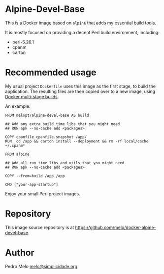 # Alpine-Devel-Base #

This is a Docker image based on `alpine` that adds my essential build tools.

It is mostly focused on providing a decent Perl build environment, including:

* perl-5.26.1
* cpanm
* carton


# Recommended usage #

My usual project `Dockerfile` uses this image as the first stage, to build the application. The resulting files are then copied over to a new image, using [Docker multi-stage builds](https://docs.docker.com/engine/userguide/eng-image/multistage-build/).

An example:

```
FROM melopt/alpine-devel-base AS build

## Add any extra build time libs that you might need
## RUN apk --no-cache add <packages>

COPY cpanfile cpanfile.snapshot /app/
RUN  cd /app && carton install --deployment && rm -rf local/cache ~/.cpanm*

FROM alpine

## Add all run time libs and utils that you might need
## RUN apk --no-cache add <packages>

COPY --from=build /app /app

CMD ["your-app-startup"]
```

Enjoy your small Perl project images.


# Repository #

This image source repository is at https://github.com/melo/docker-alpine-devel-base.


# Author #

Pedro Melo
melo@simplicidade.org
